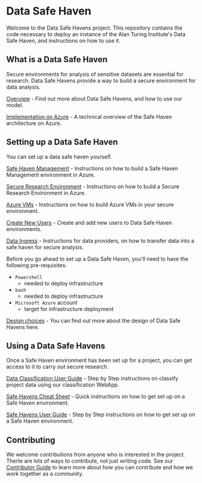 # Data Safe Haven


Welcome to the Data Safe Havens project. This repository contains the code necessary to deploy an instance of the Alan Turing Institute's Data Safe Haven, and instructions on how to use it.


## What is a Data Safe Haven


Secure environments for analysis of sensitive datasets are essential for research. Data Safe Havens provide a way to build a secure environment for data analysis.


[Overview](https://github.com/alan-turing-institute/data-safe-haven/blob/1593bf2f18ec439fc1dbfa4fae519365aa3f06c7/processes/provider-overview.md) - Find out more about Data Safe Havens, and how to use our model.

[Implementation on Azure](https://github.com/alan-turing-institute/data-safe-haven/blob/1593bf2f18ec439fc1dbfa4fae519365aa3f06c7/processes/provider-azure-implementation-details.md) - A technical overview of the Safe Haven architecture on Azure.


## Setting up a Data Safe Haven


You can set up a data safe haven yourself.


[Safe Haven Management](https://github.com/alan-turing-institute/data-safe-haven/blob/1593bf2f18ec439fc1dbfa4fae519365aa3f06c7/new_dsg_environment/azure-runbooks/shm_build_instructions.md) - Instructions on how to build a Safe Haven Management environment in Azure.

[Secure Research Environment](https://github.com/alan-turing-institute/data-safe-haven/blob/1593bf2f18ec439fc1dbfa4fae519365aa3f06c7/new_dsg_environment/azure-runbooks/dsg_build_instructions.md) - Instructions on how to build a Secure Research Environment in Azure.

[Azure VMs](https://github.com/alan-turing-institute/data-safe-haven/tree/1593bf2f18ec439fc1dbfa4fae519365aa3f06c7/new_dsg_environment/azure-vms) - Instructions on how to build Azure VMs in your secure environment.

[Create New Users](https://github.com/alan-turing-institute/data-safe-haven/blob/9213c9b949be04a2a8ea5c075ee698f23115ef9f/new_dsg_environment/create-users/README.md) - Create and add new users to Data Safe Haven environments.

[Data Ingress](https://github.com/alan-turing-institute/data-safe-haven/blob/1593bf2f18ec439fc1dbfa4fae519365aa3f06c7/processes/provider-data-ingress.md) - Instructions for data providers, on how to transfer data into a safe haven for secure analysis.

Before you go ahead to set up a Data Safe Haven, you'll need to have the following pre-requisites:
- `Powershell`
    - needed to deploy infrastructure
- `bash`
    - needed to deploy infrastructure
- `Microsoft Azure` account
    - target for infrastructure deployment


[Design choices](https://github.com/alan-turing-institute/data-safe-haven/tree/9213c9b949be04a2a8ea5c075ee698f23115ef9f/design) - You can find out more about the design of Data Safe Havens here.


## Using a Data Safe Havens


Once a Safe Haven environment has been set up for a project, you can get access to it to carry out secure research.


[Data Classification User Guide](https://github.com/alan-turing-institute/data-safe-haven/blob/1593bf2f18ec439fc1dbfa4fae519365aa3f06c7/docs/safe_haven_webapp_user_guide.md) - Step by Step instructions on classify project data using our classification WebApp.

[Safe Havens Cheat Sheet](https://github.com/alan-turing-institute/data-safe-haven/blob/1593bf2f18ec439fc1dbfa4fae519365aa3f06c7/docs/safe-haven-user-cheat-sheet.md) - Quick instructions on how to get set up on a Safe Haven environment.

[Safe Havens User Guide](https://github.com/alan-turing-institute/data-safe-haven/blob/1593bf2f18ec439fc1dbfa4fae519365aa3f06c7/docs/safe_haven_user_guide.md) - Step by Step instructions on how to get set up on a Safe Haven environment.


## Contributing


We welcome contributions from anyone who is interested in the project. Therte are lots of ways to contribute, not just writing code. See our [Contributor Guide](https://github.com/alan-turing-institute/data-safe-haven/blob/master/CONTRIBUTING.md) to learn more about how you can contribute and how we work together as a community.

